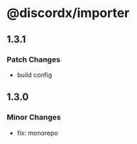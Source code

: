# @discordx/importer

## 1.3.1

### Patch Changes

- build config

## 1.3.0

### Minor Changes

- fix: monorepo
